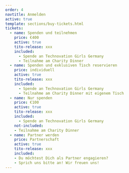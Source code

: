 ```yaml
---
order: 4
navtitle: Anmelden
active: true
template: sections/buy-tickets.html
tickets:
  - name: Spenden und teilnehmen
    price: €400
    active: true
    tito-release: xxx
    included:
      - Spende an Technovation Girls Germany 
      - Teilnahme am Charity Dinner
  - name: Spenden und exklusiven Tisch reservieren 
    price: individuell
    active: true
    tito-release: xxx
    included:
      - Spende an Technovation Girls Germany 
      - Teilnahme am Charity Dinner mit eigenem Tisch 
  - name: Nur spenden
    price: €100
    active: true
    tito-release: xxx
    included:
      - Spende an Technovation Girls Germany 
    not-included:
    - Teilnahme am Charity Dinner
  - name: Partner werden 
    price: Partnerschaft 
    active: true
    tito-release: xxx
    included:
    - Du möchtest Dich als Partner engagieren? 
    - Sprich uns bitte an! Wir freuen uns! 
---
```

